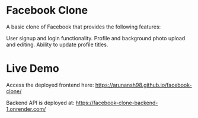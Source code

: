 # Facebook Clone
A basic clone of Facebook that provides the following features:

User signup and login functionality.
Profile and background photo upload and editing.
Ability to update profile titles.


# Live Demo
Access the deployed frontend here:
https://arunansh98.github.io/facebook-clone/

Backend API is deployed at:
https://facebook-clone-backend-1.onrender.com/

